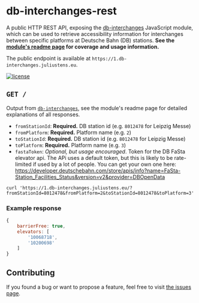 # db-interchanges-rest

A public HTTP REST API, exposing the [db-interchanges](https://github.com/juliuste/db-interchanges.) JavaScript module, which can be used to retrieve accessibility information for interchanges between specific platforms at Deutsche Bahn (DB) stations. **See the [module's readme page](https://github.com/juliuste/db-interchanges) for coverage and usage information.**

The public endpoint is available at `https://1.db-interchanges.juliustens.eu`.

[![license](https://img.shields.io/github/license/juliuste/db-interchanges-rest.svg?style=flat)](LICENSE)

## `GET /`

Output from [`db-interchanges`](https://github.com/juliuste/db-interchanges), see the module's readme page for detailed explanations of all responses.

- `fromStationId`: **Required.** DB station id (e.g. `8012478` for Leipzig Messe)
- `fromPlatform`: **Required.** Platform name (e.g. `2`)
- `toStationId`: **Required.** DB station id (e.g. `8012478` for Leipzig Messe)
- `toPlatform`: **Required.** Platform name (e.g. `3`)
- `fastaToken`: *Optional, but usage encouraged*. Token for the DB FaSta elevator api. The APi uses a default token, but this is likely to be rate-limited if used by a lot of people. You can get your own one here: https://developer.deutschebahn.com/store/apis/info?name=FaSta-Station_Facilities_Status&version=v2&provider=DBOpenData

```shell
curl 'https://1.db-interchanges.juliustens.eu/?fromStationId=8012478&fromPlatform=2&toStationId=8012478&toPlatform=3'
```

### Example response

```js
{
	barrierFree: true,
	elevators: [
		'10068718',
		'10200698'
	]
}
```

## Contributing

If you found a bug or want to propose a feature, feel free to visit [the issues page](https://github.com/juliuste/db-interchanges-rest/issues).

